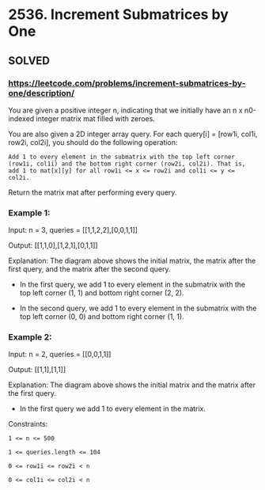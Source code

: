 # 2536. Increment Submatrices by One

## SOLVED
### https://leetcode.com/problems/increment-submatrices-by-one/description/
You are given a positive integer n, indicating that we initially have an n x n0-indexed integer matrix mat filled with zeroes.



You are also given a 2D integer array query. For each query[i] = [row1i, col1i, row2i, col2i], you should do the following operation:





	Add 1 to every element in the submatrix with the top left corner (row1i, col1i) and the bottom right corner (row2i, col2i). That is, add 1 to mat[x][y] for all row1i <= x <= row2i and col1i <= y <= col2i.





Return the matrix mat after performing every query.





### Example 1:





Input: n = 3, queries = [[1,1,2,2],[0,0,1,1]]


Output: [[1,1,0],[1,2,1],[0,1,1]]



Explanation: The diagram above shows the initial matrix, the matrix after the first query, and the matrix after the second query.

- In the first query, we add 1 to every element in the submatrix with the top left corner (1, 1) and bottom right corner (2, 2).

- In the second query, we add 1 to every element in the submatrix with the top left corner (0, 0) and bottom right corner (1, 1).





### Example 2:





Input: n = 2, queries = [[0,0,1,1]]


Output: [[1,1],[1,1]]



Explanation: The diagram above shows the initial matrix and the matrix after the first query.

- In the first query we add 1 to every element in the matrix.







Constraints:





	1 <= n <= 500

	1 <= queries.length <= 104

	0 <= row1i <= row2i < n

	0 <= col1i <= col2i < n



